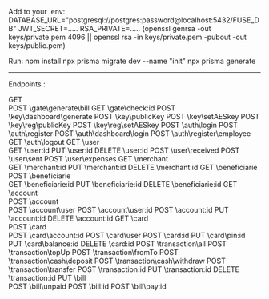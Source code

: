Add to your .env:
DATABASE_URL="postgresql://postgres:password@localhost:5432/FUSE_DB"
JWT_SECRET=.....
RSA_PRIVATE=..... (openssl genrsa -out keys/private.pem 4096 || openssl rsa -in keys/private.pem -pubout -out keys/public.pem)

Run:
npm install
npx prisma migrate dev --name "init"
npx prisma generate

-----------------------------------------------------
Endpoints :

GET      \
POST     \gate\generate\bill
GET      \gate\check\:id
POST     \key\dashboard\generate
POST     \key\publicKey
POST     \key\setAESkey
POST     \key\reg\publicKey
POST     \key\reg\setAESkey
POST     \auth\login
POST     \auth\register
POST     \auth\dashboard\login
POST     \auth\register\employee
GET      \auth\logout
GET      \user\
GET      \user\:id
PUT      \user\:id
DELETE   \user\:id
POST     \user\received
POST     \user\sent
POST     \user\expenses
GET      \merchant\
GET      \merchant\:id
PUT      \merchant\:id
DELETE   \merchant\:id
GET      \beneficiarie\
POST     \beneficiarie\
GET      \beneficiarie\:id
PUT      \beneficiarie\:id
DELETE   \beneficiarie\:id
GET      \account\
POST     \account\
POST     \account\user
POST     \account\user\:id
POST     \account\:id
PUT      \account\:id
DELETE   \account\:id
GET      \card\
POST     \card\
POST     \card\account\:id
POST     \card\user
POST     \card\:id
PUT      \card\pin\:id
PUT      \card\balance\:id
DELETE   \card\:id
POST     \transaction\all
POST     \transaction\topUp
POST     \transaction\fromTo
POST     \transaction\cash\deposit
POST     \transaction\cash\withdraw
POST     \transaction\transfer
POST     \transaction\:id
PUT      \transaction\:id
DELETE   \transaction\:id
PUT      \bill\
POST     \bill\unpaid
POST     \bill\:id
POST     \bill\pay\:id

